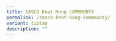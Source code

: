 ```yaml
---
title: SASCO Keat Hong cOMMMUNTY
permalink: /sasco-keat-hong-commmunty/
variant: tiptap
description: ""
---
```

